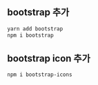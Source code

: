 ## bootstrap 추가 
```powershell
yarn add bootstrap
npm i bootstrap
```

## bootstrap icon 추가
```powershell
npm i bootstrap-icons
```